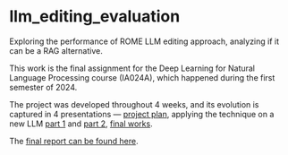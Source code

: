 # llm_editing_evaluation
Exploring the performance of ROME LLM editing approach, analyzing if it can be a RAG alternative.

This work is the final assignment for the Deep Learning for Natural Language Processing course (IA024A), which happened during the first semester of 2024.

The project was developed throughout 4 weeks, and its evolution is captured in 4 presentations ― [project plan](940011%20—%20Edição%20de%20associações%20factuais%20―%20Plano%20do%20Projeto%20Final.pdf), applying the technique on a new LLM [part 1](940011%20—%20Edição%20de%20associações%20factuais%20―%20segunda%20entrega.pdf) and [part 2](940011%20—%20Edição%20de%20associações%20factuais%20―%20terceira%20entrega.pdf), [final works](940011%20—%20Edição%20de%20associações%20factuais%20―%20entrega%20final.pdf).

The [final report can be found here](evaluating_llm_edition_as_RAG_alternative.pdf).
